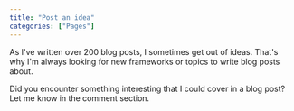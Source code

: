 ```yaml
---
title: "Post an idea"
categories: ["Pages"]
---
```


As I've written over 200 blog posts, I sometimes get out of ideas.
That's why I'm always looking for new frameworks or topics to write blog posts about.

Did you encounter something interesting that I could cover in a blog post?
Let me know in the comment section.